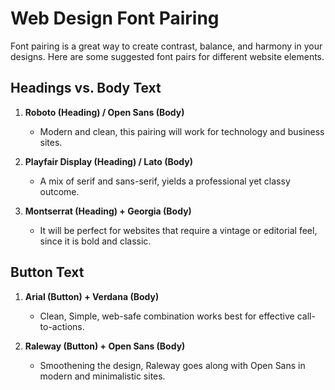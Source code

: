 # Web Design Font Pairing

Font pairing is a great way to create contrast, balance, and harmony in your designs. Here are some suggested font pairs for different website elements.

## Headings vs. Body Text
1. **Roboto (Heading) / Open Sans (Body)**
   - Modern and clean, this pairing will work for technology and business sites.
2. **Playfair Display (Heading) / Lato (Body)**
   - A mix of serif and sans-serif, yields a professional yet classy outcome.

3. **Montserrat (Heading) + Georgia (Body)**
   - It will be perfect for websites that require a vintage or editorial feel, since it is bold and classic.

## Button Text
1. **Arial (Button) + Verdana (Body)**
   - Clean, Simple, web-safe combination works best for effective call-to-actions.

2. **Raleway (Button) + Open Sans (Body)**
   - Smoothening the design, Raleway goes along with Open Sans in modern and minimalistic sites.
